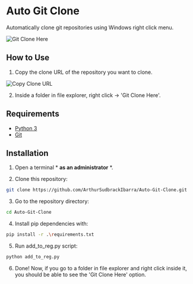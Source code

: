 # Auto Git Clone

Automatically clone git repositories using Windows right click menu.

![Git Clone Here](https://user-images.githubusercontent.com/69170322/175966101-0d08ca53-6ba1-415e-b45c-8c70d9feb34e.png)

## How to Use

1. Copy the clone URL of the repository you want to clone.

![Copy Clone URL](https://user-images.githubusercontent.com/69170322/175967725-51e19a63-e73b-45a4-8f75-bdfbfbad578b.png)

2. Inside a folder in file explorer, right click -> 'Git Clone Here'.

## Requirements

- [Python 3](https://www.python.org/downloads/)
- [Git](https://git-scm.com/downloads)

## Installation

1. Open a terminal * **as an administrator** *.
   
2. Clone this repository:

```sh
git clone https://github.com/ArthurSudbrackIbarra/Auto-Git-Clone.git
```

3. Go to the repository directory:

```sh
cd Auto-Git-Clone
```

4. Install pip dependencies with:

```sh
pip install -r .\requirements.txt
```

5. Run add_to_reg.py script:

```sh
python add_to_reg.py
```

6. Done! Now, if you go to a folder in file explorer and right click inside it, you should be able to see the 'Git Clone Here' option.
